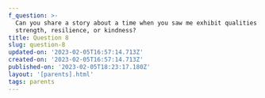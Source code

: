 ```yaml
---
f_question: >-
  Can you share a story about a time when you saw me exhibit qualities such as
  strength, resilience, or kindness?
title: Question 8
slug: question-8
updated-on: '2023-02-05T16:57:14.713Z'
created-on: '2023-02-05T16:57:14.713Z'
published-on: '2023-02-05T18:23:17.180Z'
layout: '[parents].html'
tags: parents
---
```



